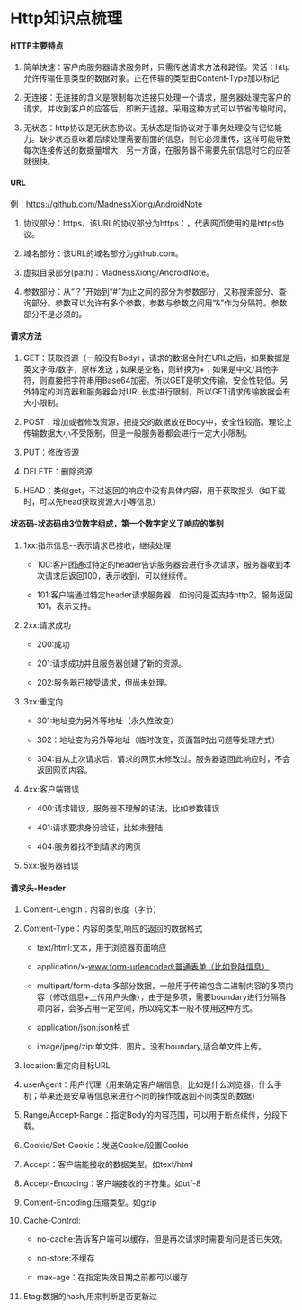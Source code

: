 # Http知识点梳理

#### HTTP主要特点


1. 简单快速：客户向服务器请求服务时，只需传送请求方法和路径。灵活：http允许传输任意类型的数据对象。正在传输的类型由Content-Type加以标记

2. 无连接：无连接的含义是限制每次连接只处理一个请求，服务器处理完客户的请求，并收到客户的应答后，即断开连接。采用这种方式可以节省传输时间。

3. 无状态：http协议是无状态协议。无状态是指协议对于事务处理没有记忆能力。缺少状态意味着后续处理需要前面的信息，则它必须重传，这样可能导致每次连接传送的数据量增大，另一方面，在服务器不需要先前信息时它的应答就很快。


#### URL

例：https://github.com/MadnessXiong/AndroidNote

1. 协议部分：https，该URL的协议部分为https：，代表网页使用的是https协议。

2. 域名部分：该URL的域名部分为github.com。

3. 虚拟目录部分(path)：MadnessXiong/AndroidNote。

4. 参数部分：从“？”开始到“#”为止之间的部分为参数部分，又称搜索部分、查询部分。参数可以允许有多个参数，参数与参数之间用“&”作为分隔符。参数部分不是必须的。


#### 请求方法

1. GET：获取资源（一般没有Body），请求的数据会附在URL之后，如果数据是英文字母/数字，原样发送；如果是空格，则转换为+；如果是中文/其他字符，则直接把字符串用Base64加密。所以GET是明文传输，安全性较低。另外特定的浏览器和服务器会对URL长度进行限制，所以GET请求传输数据会有大小限制。

2. POST：增加或者修改资源，把提交的数据放在Body中，安全性较高。理论上传输数据大小不受限制，但是一般服务器都会进行一定大小限制。

3. PUT：修改资源

4. DELETE：删除资源

5. HEAD：类似get，不过返回的响应中没有具体内容，用于获取报头（如下载时，可以先head获取资源大小等信息）


#### 状态码-状态码由3位数字组成，第一个数字定义了响应的类别

1. 1xx:指示信息--表示请求已接收，继续处理

     - 100:客户团通过特定的header告诉服务器会进行多次请求，服务器收到本次请求后返回100，表示收到，可以继续传。
     
     - 101:客户端通过特定header请求服务器，如询问是否支持http2，服务返回101，表示支持。

2. 2xx:请求成功

      - 200:成功
      
      - 201:请求成功并且服务器创建了新的资源。
      
      - 202:服务器已接受请求，但尚未处理。

3. 3xx:重定向

      - 301:地址变为另外等地址（永久性改变）
      
      - 302：地址变为另外等地址（临时改变，页面暂时出问题等处理方式）
      
      - 304:自从上次请求后，请求的网页未修改过。服务器返回此响应时，不会返回网页内容。

4. 4xx:客户端错误

      - 400:请求错误，服务器不理解的语法，比如参数错误
      
      - 401:请求要求身份验证，比如未登陆
      
      - 404:服务器找不到请求的网页

5. 5xx:服务器错误


#### 请求头-Header

1. Content-Length：内容的长度（字节）

2. Content-Type：内容的类型,响应的返回的数据格式

     - text/html:文本，用于浏览器页面响应

     - application/x-www.form-urlencoded:普通表单（比如登陆信息）

     - multipart/form-data:多部分数据，一般用于传输包含二进制内容的多项内容（修改信息+上传用户头像），由于是多项，需要boundary进行分隔各项内容，会多占用一定空间，所以纯文本一般不使用这种方式。
    
     - application/json:json格式

     - image/jpeg/zip:单文件，图片。没有boundary,适合单文件上传。

3. location:重定向目标URL

4. userAgent：用户代理（用来确定客户端信息，比如是什么浏览器，什么手机；苹果还是安卓等信息来进行不同的操作或返回不同类型的数据）

5. Range/Accept-Range：指定Body的内容范围，可以用于断点续传，分段下载。

6. Cookie/Set-Cookie：发送Cookie/设置Cookie

7. Accept：客户端能接收的数据类型。如text/html

8. Accept-Encoding：客户端接收的字符集。如utf-8

9. Content-Encoding:压缩类型。如gzip

10. Cache-Control:
      - no-cache:告诉客户端可以缓存，但是再次请求时需要询问是否已失效。

      - no-store:不缓存

      - max-age：在指定失效日期之前都可以缓存

11.  Etag:数据的hash,用来判断是否更新过

